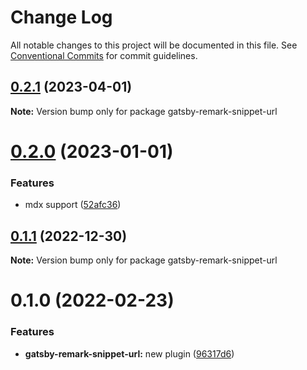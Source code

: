# Change Log

All notable changes to this project will be documented in this file.
See [Conventional Commits](https://conventionalcommits.org) for commit guidelines.

## [0.2.1](https://github.com/adaltas/remark-gatsby-plugins/compare/gatsby-remark-snippet-url@0.2.0...gatsby-remark-snippet-url@0.2.1) (2023-04-01)

**Note:** Version bump only for package gatsby-remark-snippet-url





# [0.2.0](https://github.com/adaltas/remark-gatsby-plugins/compare/gatsby-remark-snippet-url@0.1.1...gatsby-remark-snippet-url@0.2.0) (2023-01-01)


### Features

* mdx support ([52afc36](https://github.com/adaltas/remark-gatsby-plugins/commit/52afc36065807a1d137974edd1c032420152b202))





## [0.1.1](https://github.com/adaltas/remark-gatsby-plugins/compare/gatsby-remark-snippet-url@0.1.0...gatsby-remark-snippet-url@0.1.1) (2022-12-30)

**Note:** Version bump only for package gatsby-remark-snippet-url





# 0.1.0 (2022-02-23)


### Features

* **gatsby-remark-snippet-url:** new plugin ([96317d6](https://github.com/adaltas/remark-gatsby-plugins/commit/96317d63d15b7d6dfd990ff6754feee1e22b680a))
